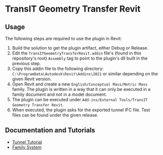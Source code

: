 # TransIT Geometry Transfer Revit

## Usage

The following steps are required to use the plugin in Revit:
 1. Build the solution to get the plugin artifact, either Debug or Release.
 2. Edit the `TransITGeometryTransferRevit.addin` file's (found in this repository's root) `Assembly` tag to point to
    the plugin's dll built in the previous step.
 3. Copy this addin file to the following directory: `C:\ProgramData\Autodesk\Revit\Addins\2021` or similar depending on
    the given Revit version.
 4. Open Revit and create a new `English/Conceptual Mass/Metric Mass` family. The plugin is written in a way that it can
    only be executed in a family document and not in a model document.
 5. The plugin can be executed under `Add-ins/External Tools/TransIT Geometry Transfer Revit`.
 6. When executed, the plugin asks for the exported tunnel IFC file. Test files can be found under the given release.


 ## Documentation and Tutorials

  * [Tunnel Tutorial](Docs/tunnel-tutorial.md)
  * [Family System](Docs/family-system.md)

